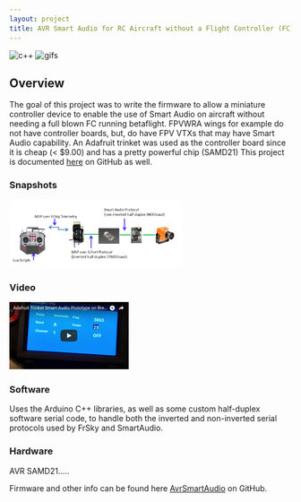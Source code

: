 ```yaml
---
layout: project
title: AVR Smart Audio for RC Aircraft without a Flight Controller (FC)
---
```

![c++](https://forthebadge.com/images/badges/made-with-c-plus-plus.svg)
![gifs](https://forthebadge.com/images/badges/contains-cat-gifs.svg)

## Overview

The goal of this project was to write the firmware to allow a miniature controller device to enable the
use of Smart Audio on aircraft without needing a full blown FC running betaflight.  FPVWRA wings for example do not have
controller boards, but, do have FPV VTXs that may have Smart Audio capability.  An Adafruit trinket was
used as the controller board since it is cheap (< $9.00) and has a pretty powerful chip (SAMD21)
This project is documented [here](https://github.com/c-devine/AvrSmartAudio) on GitHub as well.

### Snapshots

![AvrSA](img/avrsa-overview.png)

### Video

[![Demo](img/youtube-prototype-small.png?raw=true)](https://www.youtube.com/watch?v=tcKi-m7yl1k "Adafruit Trinket Smart Audio Prototype on Breadboard")

### Software

Uses the Arduino C++ libraries, as well as some custom half-duplex software serial code, to handle both the inverted
and non-inverted serial protocols used by FrSky and SmartAudio.

### Hardware
AVR SAMD21.....


Firmware and other info can be found here [AvrSmartAudio](https://github.com/c-devine/AvrSmartAudio) on GitHub.


